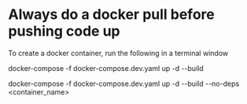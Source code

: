 <h1>Always do a docker pull before pushing code up</h1>

To create a docker container, run the following in a terminal window

docker-compose -f docker-compose.dev.yaml up -d --build


docker-compose -f docker-compose.dev.yaml up -d --build --no-deps <container_name>
